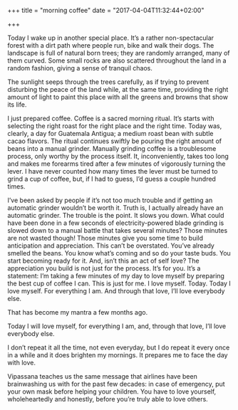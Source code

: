 +++
title = "morning coffee"
date = "2017-04-04T11:32:44+02:00"

+++

Today I wake up in another special place. It’s a rather non-spectacular forest with a dirt path where people run, bike and walk their dogs. The landscape is full of natural born trees; they are randomly arranged, many of them curved. Some small rocks are also scattered throughout the land in a random fashion, giving a sense of tranquil chaos.

The sunlight seeps through the trees carefully, as if trying to prevent disturbing the peace of the land while, at the same time, providing the right amount of light to paint this place with all the greens and browns that show its life.

I just prepared coffee. Coffee is a sacred morning ritual. It’s starts with selecting the right roast for the right place and the right time. Today was, clearly, a day for Guatemala Antigua; a medium roast bean with subtle cacao flavors. The ritual continues swiftly be pouring the right amount of beans into a manual grinder. Manually grinding coffee is a troublesome process, only worthy by the process itself. It, inconveniently, takes too long and makes me forearms tired after a few minutes of vigorously turning the lever. I have never counted how many times the lever must be turned to grind a cup of coffee, but, if I had to guess, I’d guess a couple hundred times.

I’ve been asked by people if it’s not too much trouble and if getting an automatic grinder wouldn’t be worth it. Truth is, I actually already have an automatic grinder. The trouble is the point. It slows you down. What could have been done in a few seconds of electricity-powered blade grinding is slowed down to a manual battle that takes several minutes? Those minutes are not wasted though! Those minutes give you some time to build anticipation and appreciation. This can’t be overstated. You’ve already smelled the beans. You know what’s coming and so do your taste buds. You start becoming ready for it. And, isn’t this an act of self love? The appreciation you build is not just for the process. It’s for you. It’s a statement: I’m taking a few minutes of my day to love myself by preparing the best cup of coffee I can. This is just for me. I love myself. Today. Today I love myself. For everything I am. And through that love, I’ll love everybody else.

That has become my mantra a few months ago.

Today I will love myself, for everything I am, and, through that love, I’ll love everybody else.

I don’t repeat it all the time, not even everyday, but I do repeat it every once in a while and it does brighten my mornings. It prepares me to face the day with love.

Vipassana teaches us the same message that airlines have been brainwashing us with for the past few decades: in case of emergency, put your own mask before helping your children. You have to love yourself, wholeheartedly and honestly, before you’re truly able to love others.
